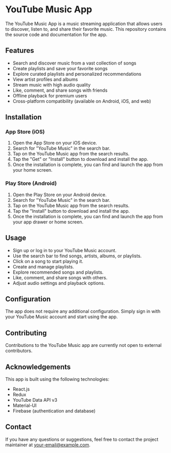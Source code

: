 # YouTube Music App

The YouTube Music App is a music streaming application that allows users to discover, listen to, and share their favorite music. This repository contains the source code and documentation for the app.

## Features

- Search and discover music from a vast collection of songs
- Create playlists and save your favorite songs
- Explore curated playlists and personalized recommendations
- View artist profiles and albums
- Stream music with high audio quality
- Like, comment, and share songs with friends
- Offline playback for premium users
- Cross-platform compatibility (available on Android, iOS, and web)

## Installation

### App Store (iOS)

1. Open the App Store on your iOS device.
2. Search for "YouTube Music" in the search bar.
3. Tap on the YouTube Music app from the search results.
4. Tap the "Get" or "Install" button to download and install the app.
5. Once the installation is complete, you can find and launch the app from your home screen.

### Play Store (Android)

1. Open the Play Store on your Android device.
2. Search for "YouTube Music" in the search bar.
3. Tap on the YouTube Music app from the search results.
4. Tap the "Install" button to download and install the app.
5. Once the installation is complete, you can find and launch the app from your app drawer or home screen.

## Usage

- Sign up or log in to your YouTube Music account.
- Use the search bar to find songs, artists, albums, or playlists.
- Click on a song to start playing it.
- Create and manage playlists.
- Explore recommended songs and playlists.
- Like, comment, and share songs with others.
- Adjust audio settings and playback options.

## Configuration

The app does not require any additional configuration. Simply sign in with your YouTube Music account and start using the app.

## Contributing

Contributions to the YouTube Music app are currently not open to external contributors.

## Acknowledgements

This app is built using the following technologies:

- React.js
- Redux
- YouTube Data API v3
- Material-UI
- Firebase (authentication and database)

## Contact

If you have any questions or suggestions, feel free to contact the project maintainer at your-email@example.com.